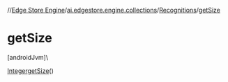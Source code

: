 //[Edge Store Engine](../../../index.md)/[ai.edgestore.engine.collections](../index.md)/[Recognitions](index.md)/[getSize](get-size.md)

# getSize

[androidJvm]\

[Integer](https://developer.android.com/reference/kotlin/java/lang/Integer.html)[getSize](get-size.md)()
